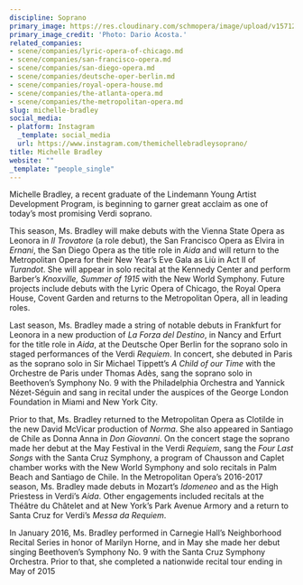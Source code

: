 ```yaml
---
discipline: Soprano
primary_image: https://res.cloudinary.com/schmopera/image/upload/v1571280739/media/2019/10/Dario_Acosta_-_Bradley_1_jshusa.jpg
primary_image_credit: 'Photo: Dario Acosta.'
related_companies:
- scene/companies/lyric-opera-of-chicago.md
- scene/companies/san-francisco-opera.md
- scene/companies/san-diego-opera.md
- scene/companies/deutsche-oper-berlin.md
- scene/companies/royal-opera-house.md
- scene/companies/the-atlanta-opera.md
- scene/companies/the-metropolitan-opera.md
slug: michelle-bradley
social_media:
- platform: Instagram
  _template: social_media
  url: https://www.instagram.com/themichellebradleysoprano/
title: Michelle Bradley
website: ""
_template: "people_single"
---
```

Michelle Bradley, a recent graduate of the Lindemann Young Artist Development Program, is beginning to garner great acclaim as one of today’s most promising Verdi soprano.

This season, Ms. Bradley will make debuts with the Vienna State Opera as Leonora in _Il Trovatore_ (a role debut), the San Francisco Opera as Elvira in _Ernani_, the San Diego Opera as the title role in _Aida_ and will return to the Metropolitan Opera for their New Year’s Eve Gala as Liù in Act II of _Turandot_. She will appear in solo recital at the Kennedy Center and perform Barber’s _Knoxville, Summer of 1915_ with the New World Symphony. Future projects include debuts with the Lyric Opera of Chicago, the Royal Opera House, Covent Garden and returns to the Metropolitan Opera, all in leading roles.

Last season, Ms. Bradley made a string of notable debuts in Frankfurt for Leonora in a new production of _La Forza del Destino_, in Nancy and Erfurt for the title role in _Aida_, at the Deutsche Oper Berlin for the soprano solo in staged performances of the Verdi _Requiem_. In concert, she debuted in Paris as the soprano solo in Sir Michael Tippett’s _A Child of our Time_ with the Orchestre de Paris under Thomas Adès, sang the soprano solo in Beethoven’s Symphony No. 9 with the Philadelphia Orchestra and Yannick Nézet-Séguin and sang in recital under the auspices of the George London Foundation in Miami and New York City.

Prior to that, Ms. Bradley returned to the Metropolitan Opera as Clotilde in the new David McVicar production of _Norma_. She also appeared in Santiago de Chile as Donna Anna in _Don Giovanni_. On the concert stage the soprano made her debut at   the May Festival in the Verdi _Requiem_, sang the _Four Last Songs_ with the Santa Cruz Symphony, a program of Chausson and Caplet chamber works with the New World Symphony and solo recitals in Palm Beach and Santiago de Chile. In the Metropolitan Opera’s 2016-2017 season, Ms. Bradley made debuts in Mozart’s _Idomeneo_ and as the High Priestess in Verdi’s _Aida_. Other engagements included recitals at the Théâtre du Châtelet and at New York’s Park Avenue Armory and a return to Santa Cruz for Verdi’s _Messa da Requiem_.

In January 2016, Ms. Bradley performed in Carnegie Hall’s Neighborhood Recital Series in honor of Marilyn Horne, and in May she made her debut singing Beethoven’s Symphony No. 9 with the Santa Cruz Symphony Orchestra. Prior to that, she completed a nationwide recital tour ending in May of 2015